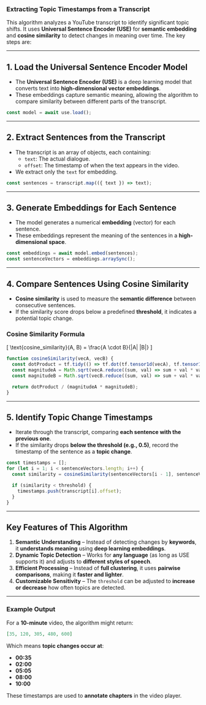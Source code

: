 ### **Extracting Topic Timestamps from a Transcript**

This algorithm analyzes a YouTube transcript to identify significant topic shifts. It uses **Universal Sentence Encoder (USE)** for **semantic embedding** and **cosine similarity** to detect changes in meaning over time. The key steps are:

---

## **1. Load the Universal Sentence Encoder Model**
- The **Universal Sentence Encoder (USE)** is a deep learning model that converts text into **high-dimensional vector embeddings**.
- These embeddings capture semantic meaning, allowing the algorithm to compare similarity between different parts of the transcript.

```javascript
const model = await use.load();
```

---

## **2. Extract Sentences from the Transcript**
- The transcript is an array of objects, each containing:
  - `text`: The actual dialogue.
  - `offset`: The timestamp of when the text appears in the video.
- We extract only the `text` for embedding.

```javascript
const sentences = transcript.map(({ text }) => text);
```

---

## **3. Generate Embeddings for Each Sentence**
- The model generates a numerical **embedding** (vector) for each sentence.
- These embeddings represent the meaning of the sentences in a **high-dimensional space**.

```javascript
const embeddings = await model.embed(sentences);
const sentenceVectors = embeddings.arraySync();
```

---

## **4. Compare Sentences Using Cosine Similarity**
- **Cosine similarity** is used to measure the **semantic difference** between consecutive sentences.
- If the similarity score drops below a predefined **threshold**, it indicates a potential topic change.

### **Cosine Similarity Formula**  
\[
\text{cosine\_similarity}(A, B) = \frac{A \cdot B}{\|A\| \|B\|}
\]

```javascript
function cosineSimilarity(vecA, vecB) {
  const dotProduct = tf.tidy(() => tf.dot(tf.tensor1d(vecA), tf.tensor1d(vecB)).dataSync()[0]);
  const magnitudeA = Math.sqrt(vecA.reduce((sum, val) => sum + val * val, 0));
  const magnitudeB = Math.sqrt(vecB.reduce((sum, val) => sum + val * val, 0));

  return dotProduct / (magnitudeA * magnitudeB);
}
```

---

## **5. Identify Topic Change Timestamps**
- Iterate through the transcript, comparing **each sentence with the previous one**.
- If the similarity drops **below the threshold (e.g., 0.5)**, record the timestamp of the sentence as a **topic change**.

```javascript
const timestamps = [];
for (let i = 1; i < sentenceVectors.length; i++) {
  const similarity = cosineSimilarity(sentenceVectors[i - 1], sentenceVectors[i]);

  if (similarity < threshold) {
    timestamps.push(transcript[i].offset);
  }
}
```

---

## **Key Features of This Algorithm**
1. **Semantic Understanding** – Instead of detecting changes by **keywords**, it **understands meaning** using **deep learning embeddings**.
2. **Dynamic Topic Detection** – Works for **any language** (as long as USE supports it) and adjusts to **different styles of speech**.
3. **Efficient Processing** – Instead of **full clustering**, it uses **pairwise comparisons**, making it **faster and lighter**.
4. **Customizable Sensitivity** – The `threshold` can be adjusted to **increase or decrease** how often topics are detected.

---

### **Example Output**
For a **10-minute** video, the algorithm might return:

```json
[35, 120, 305, 480, 600]
```

Which means **topic changes occur at**:
- **00:35**
- **02:00**
- **05:05**
- **08:00**
- **10:00**

These timestamps are used to **annotate chapters** in the video player.